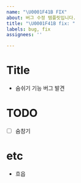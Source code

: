 ```yaml
---
name: "\U0001F41B FIX"
about: 버그 수정 템플릿입니다.
title: "\U0001F41B fix: "
labels: bug, fix
assignees: ''

---
```


# Title

- 숨쉬기 기능 버그 발견

# TODO

- [ ] 숨참기

# etc

- 흐읍
